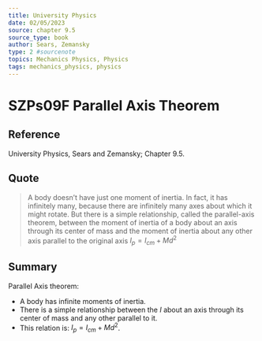 ```yaml
---
title: University Physics
date: 02/05/2023
source: chapter 9.5
source_type: book 
author: Sears, Zemansky
type: 2 #sourcenote
topics: Mechanics Physics, Physics
tags: mechanics_physics, physics
---
```

# SZPs09F Parallel Axis Theorem

## **Reference**
University Physics, Sears and Zemansky; Chapter 9.5.

## **Quote**
> A body doesn’t have just one moment of inertia. In fact, it has infinitely many, because there are infinitely many axes about which it might rotate. But there is a simple relationship, called the parallel-axis theorem, between the moment of inertia of a body about an axis through its center of mass and the moment of inertia about any other axis parallel to the original axis
$I_p = I_{cm} + Md^2$

## **Summary**
Parallel Axis theorem:
- A body has infinite moments of inertia.
- There is a simple relationship between the $I$ about an axis through its center of mass and any other parallel to it.
- This relation is: $I_p = I_{cm} + Md^2$.
